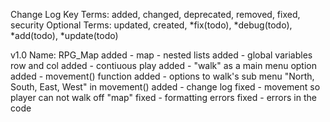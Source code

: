 Change Log Key Terms:
   added, changed, deprecated, removed, fixed, security
Optional Terms:
   updated, created, *fix(todo), *debug(todo), *add(todo), *update(todo)

v1.0
Name: RPG_Map
added - map - nested lists
added - global variables row and col
added - contiuous play
added - "walk" as a main menu option
added - movement() function
added - options to walk's sub menu "North, South, East, West" in movement()
added - change log
fixed - movement so player can not walk off "map"
fixed - formatting errors
fixed - errors in the code